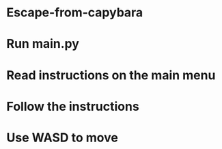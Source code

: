 # Escape-from-capybara
# Run main.py
# Read instructions on the main menu
# Follow the instructions
# Use WASD to move

